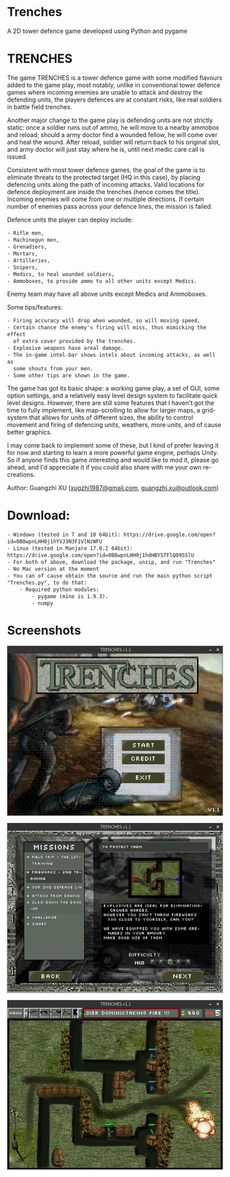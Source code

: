 # Trenches
A 2D tower defence game developed using Python and pygame

# TRENCHES

The game TRENCHES is a tower defence game with some modified flavours added to
the game play, most notably, unlike in conventional tower defence games where
incoming enemies are unable to attack and destroy the defending units, the
players defences are at constant risks, like real soldiers in battle field
trenches.

Another major change to the game play is defending units are not strictly
static: once a soldier runs out of ammo, he will move to a nearby ammobox
and reload; should a army doctor find a wounded fellow, he will come over
and heal the wound. After reload, soldier will return back to his original
slot, and army doctor will just stay where he is, until next medic care
call is issued.

Consistent with most tower defence games, the goal of the game is to eliminate
threats to the protected target (HQ in this case), by placing defencing units
along the path of incoming attacks. Valid locations for defence deployment
are inside the trenches (hence comes the title). Incoming enemies will come
from one or multiple directions. If certain number of enemies pass across
your defence lines, the mission is failed.

Defence units the player can deploy include:

    - Rifle men,
    - Machinegun men,
    - Grenadiers,
    - Mortars,
    - Artilleries,
    - Snipers,
    - Medics, to heal wounded soldiers,
    - Ammoboxes, to provide ammo to all other units except Medics.

Enemy team may have all above units except Medics and Ammoboxes.

Some tips/features:

    - Firing accuracy will drop when wounded, so will moving speed.
    - Certain chance the enemy's firing will miss, thus mimicking the effect
      of extra cover provided by the trenches.
    - Explosive weapons have areal damage.
    - The in-game intel-bar shows intels about incoming attacks, as well as
      some shouts from your men.
    - Some other tips are shown in the game.


The game has got its basic shape: a working game play, a set of GUI, some
option settings, and a relatively easy level design system to facilitate
quick level designs. However, there are still some features that I haven't
got the time to fully implement, like map-scrolling to allow for larger maps,
a grid-system that allows for units of different sizes, the ability to
control movement and firing of defencing units, weathers, more units,
and of cause better graphics.

I may come back to implement some of these, but I kind of prefer leaving it
for now and starting to learn a more powerful game engine, perhaps Unity.
So if anyone finds this game interesting and would like to mod it, please
go ahead, and I'd appreciate it if you could also share with me your own
re-creations.

Author: Guangzhi XU (xugzhi1987@gmail.com, guangzhi.xu@outlook.com)


# Download:

    - Windows (tested in 7 and 10 64bit): https://drive.google.com/open?id=0B8wpnLHH0j1hYVJ3N3F1VlNzWFU
    - Linux (tested in Manjaro 17.0.2 64bit): https://drive.google.com/open?id=0B8wpnLHH0j1hdHBYSTFlQ09SSlU
    - For both of above, download the package, unzip, and run "Trenches"
    - No Mac version at the moment
    - You can of cause obtain the source and run the main python script "Trenches.py", to do that: 
        - Required python modules:
            - pygame (mine is 1.9.3).
            - numpy



# Screenshots

![Screenshot1](ui/Screenshot1.png?raw=true "Screenshot1")

![Screenshot2](ui/Screenshot2.png?raw=true "Screenshot2")

![Screenshot3](ui/Screenshot3.png?raw=true "Screenshot3")

